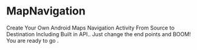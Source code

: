 # MapNavigation
Create Your Own Android Maps Navigation Activity From Source to Destination
Including Built in API.. Just change the end points and BOOM!
You are ready to go .
